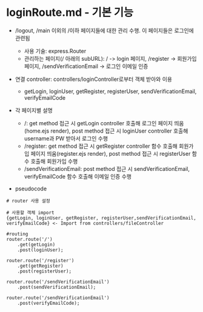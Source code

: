 # loginRoute.md - 기본 기능
- /logout, /main 이외의 /이하 페이지들에 대한 관리 수행. 이 페이지들은 로그인에 관련됨
    + 사용 기술: express.Router
    + 관리하는 페이지(/ 아래의 subURL): / -> login 페이지, /register -> 회원가입 페이지, /sendVerificationEmail -> 로그인 이메일 인증

- 연결 controller: controllers/loginController로부터 객체 받아와 이용
    + getLogin, loginUser, getRegister, registerUser, sendVerificationEmail, verifyEmailCode

- 각 페이지별 설명
    + /: get method 접근 시 getLogin controller 호출해 로그인 페이지 띄움(home.ejs render), post method 접근 시 loginUser controller 호출해 username과 PW 받아서 로그인 수행
    + /register: get method 접근 시 getRegister controller 함수 호출해 회원가입 페이지 띄움(register.ejs render), post method 접근 시 registerUser 함수 호출해 회원가입 수행
    + /sendVerificationEmail: post method 접근 시 sendVerificationEmail, verifyEmailCode 함수 호출해 이메일 인증 수행

- pseudocode
```
# router 사용 설정

# 사용할 객체 import
{getLogin, loginUser, getRegister, registerUser,sendVerificationEmail, verifyEmailCode} <- Import from controllers/fileController

#routing
router.route('/')
    .get(getLogin)
    .post(loginUser);

router.route('/register')
    .get(getRegister)
    .post(registerUser);

router.route('/sendVerificationEmail')
    .post(sendVerificationEmail);

router.route('/sendVerificationEmail')
    .post(verifyEmailCode);
```

